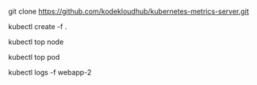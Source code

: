 git clone https://github.com/kodekloudhub/kubernetes-metrics-server.git

kubectl create -f .

kubectl top node

kubectl top pod

kubectl logs -f webapp-2